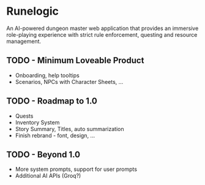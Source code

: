 # Runelogic

An AI-powered dungeon master web application that provides an immersive role-playing experience with strict rule enforcement, questing and resource management.

## TODO - Minimum Loveable Product

- Onboarding, help tooltips
- Scenarios, NPCs with Character Sheets, ...

## TODO - Roadmap to 1.0

- Quests
- Inventory System
- Story Summary, Titles, auto summarization
- Finish rebrand - font, design, ...

## TODO - Beyond 1.0

- More system prompts, support for user prompts
- Additional AI APIs (Groq?)
